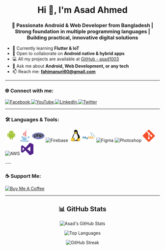 <h1 align="center">Hi 👋, I'm Asad Ahmed</h1>
<h3 align="center">
  🚀 Passionate Android & Web Developer from Bangladesh | Strong foundation in multiple programming languages | Building practical, innovative digital solutions
</h3>

- 🌱 Currently learning **Flutter & IoT**  
- 👯 Open to collaborate on **Android native & hybrid apps**  
- 💻 All my projects are available at [GitHub - asad1003](https://github.com/asad1003)  
- 💬 Ask me about **Android, Web Development, or any tech**  
- 📫 Reach me: **fahimanuri60@gmail.com**  

---

<h3 align="left">🌐 Connect with me:</h3>
<p align="left">
  <a href="https://facebook.com/profile.php?id=100078980270381" target="_blank">
    <img align="center" src="https://raw.githubusercontent.com/rahuldkjain/github-profile-readme-generator/master/src/images/icons/Social/facebook.svg" alt="Facebook" height="30" width="40" />
  </a>
  <a href="https://www.youtube.com/@asadzone522" target="_blank">
    <img align="center" src="https://raw.githubusercontent.com/rahuldkjain/github-profile-readme-generator/master/src/images/icons/Social/youtube.svg" alt="YouTube" height="30" width="40" />
  </a>
  <a href="https://linkedin.com/in/asad-ahmed" target="_blank">
    <img align="center" src="https://cdn.jsdelivr.net/gh/simple-icons/simple-icons/icons/linkedin.svg" alt="LinkedIn" height="30" width="40"/>
  </a>
  <a href="https://twitter.com/asadahmed" target="_blank">
    <img align="center" src="https://cdn.jsdelivr.net/gh/simple-icons/simple-icons/icons/twitter.svg" alt="Twitter" height="30" width="40"/>
  </a>
</p>

---

<h3 align="left">🛠️ Languages & Tools:</h3>
<p align="left">
  <img src="https://raw.githubusercontent.com/devicons/devicon/master/icons/android/android-original-wordmark.svg" alt="Android" width="40" height="40"/>
  <img src="https://raw.githubusercontent.com/devicons/devicon/master/icons/java/java-original.svg" alt="Java" width="40" height="40"/>
  <img src="https://raw.githubusercontent.com/devicons/devicon/master/icons/php/php-original.svg" alt="PHP" width="40" height="40"/>
  <img src="https://www.vectorlogo.zone/logos/firebase/firebase-icon.svg" alt="Firebase" width="40" height="40"/>
  <img src="https://raw.githubusercontent.com/devicons/devicon/master/icons/linux/linux-original.svg" alt="Linux" width="40" height="40"/>
  <img src="https://raw.githubusercontent.com/devicons/devicon/master/icons/mysql/mysql-original-wordmark.svg" alt="MySQL" width="40" height="40"/>
  <img src="https://www.vectorlogo.zone/logos/figma/figma-icon.svg" alt="Figma" width="40" height="40"/>
  <img src="https://www.vectorlogo.zone/logos/photoshop/photoshop-icon.svg" alt="Photoshop" width="40" height="40"/>
  <img src="https://raw.githubusercontent.com/devicons/devicon/master/icons/git/git-original.svg" alt="Git" width="40" height="40"/>
  <img src="https://cdn.jsdelivr.net/gh/devicons/devicon/icons/aws/aws-original.svg" alt="AWS" width="40" height="40"/>
  <img src="https://raw.githubusercontent.com/devicons/devicon/master/icons/visualstudio/visualstudio-plain.svg" alt="Visual Studio" width="40" height="40"/>
</p>
---

<h3 align="left">☕ Support Me:</h3>
<p>
  <a href="https://www.buymeacoffee.com/bikash" target="_blank">
    <img src="https://cdn.buymeacoffee.com/buttons/v2/default-yellow.png" height="50" width="210" alt="Buy Me A Coffee" />
  </a>
</p>

---

<h2 align="center">📊 GitHub Stats</h2>
<p align="center">
  <img src="https://github-readme-stats.vercel.app/api?username=asad1003&show_icons=true&theme=radical" alt="Asad's GitHub Stats" />
</p>
<p align="center">
  <img src="https://github-readme-stats.vercel.app/api/top-langs/?username=asad1003&layout=compact&theme=radical" alt="Top Languages" />
</p>
<p align="center">
  <img src="https://github-readme-streak-stats.herokuapp.com/?user=asad1003&theme=radical" alt="GitHub Streak" />
</p>
